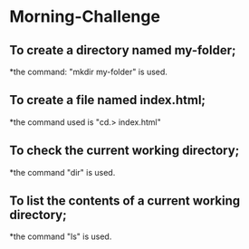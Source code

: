 # Morning-Challenge

## To create a directory named my-folder; 
*the command: "mkdir my-folder" is used.

## To create a file named index.html; 
*the command used is "cd.> index.html"

## To check the current working directory;
*the command "dir" is used.

## To list the contents of a current working directory;
*the command "ls" is used.
